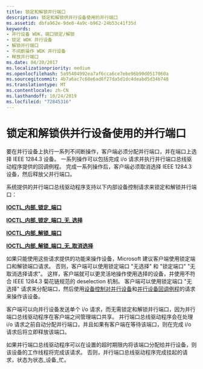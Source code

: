 ```yaml
---
title: 锁定和解锁并行端口
description: 锁定和解锁供并行设备使用的并行端口
ms.assetid: dbfa962e-9de8-4a9c-b962-24b53c41f35d
keywords:
- 并行设备 WDK，端口锁定/解锁
- 锁定 WDK 并行设备
- 解锁并行端口
- 不间断操作 WDK 并行设备
- 释放并行端口
ms.date: 04/20/2017
ms.localizationpriority: medium
ms.openlocfilehash: 5a95404992ea7af6cca6ce7ebe96b90d0517060a
ms.sourcegitcommit: 4b7a6ac7c68e6ad6f27da5d1dc4deabd5d34b748
ms.translationtype: MT
ms.contentlocale: zh-CN
ms.lasthandoff: 10/24/2019
ms.locfileid: "72845316"
---
```

# <a name="locking-and-unlocking-a-parallel-port-for-use-by-a-parallel-device"></a>锁定和解锁供并行设备使用的并行端口





要在并行设备上执行一系列不间断操作，客户端必须分配并行端口，并在端口上选择 IEEE 1284.3 设备。 一系列操作可以包括完成 i/o 请求并执行并行端口总线驱动程序提供的回调例程。 完成一系列操作后，客户端必须取消选择 IEEE 1284.3 设备，然后释放父并行端口。

系统提供的并行端口总线驱动程序支持以下内部设备控制请求来锁定和解锁并行端口：

[**IOCTL\_内部\_锁定\_端口**](https://docs.microsoft.com/windows-hardware/drivers/ddi/parallel/ni-parallel-ioctl_internal_lock_port)

[**IOCTL\_内部\_锁定\_端口\_无\_选择**](https://docs.microsoft.com/windows-hardware/drivers/ddi/parallel/ni-parallel-ioctl_internal_lock_port_no_select)

[**IOCTL\_内部\_解锁\_端口**](https://docs.microsoft.com/windows-hardware/drivers/ddi/parallel/ni-parallel-ioctl_internal_unlock_port)

[**IOCTL\_内部\_解锁\_端口\_无\_取消选择**](https://docs.microsoft.com/windows-hardware/drivers/ddi/parallel/ni-parallel-ioctl_internal_unlock_port_no_deselect)

如果只能使用这些请求提供的功能来操作设备，Microsoft 建议客户端使用锁定端口和解锁端口请求。 否则，客户端可以使用锁定端口 "无选择" 和 "锁定端口" "无取消选择请求"。 这样，客户端就可以更灵活地操作使用选择的设备，并使用不符合 IEEE 1284.3 菊花链规范的 deselection 机制。 客户端可以使用锁定端口 "无选择" 请求来分配端口，然后使用[设备控制对并行设备](https://docs.microsoft.com/windows-hardware/drivers/ddi/index)和[并行设备回调例程](https://docs.microsoft.com/windows-hardware/drivers/ddi/index)的请求来操作该设备。

客户端可以向并行设备发送单个 i/o 请求，而无需锁定和解锁并行端口，因为并行端口总线驱动程序在客户端之间管理端口共享。 并行端口总线驱动程序会在处理 i/o 请求之前自动分配并行端口，并且如果有客户端在等待该端口，则在完成 i/o 请求后将立即释放该端口。

如果并行端口总线驱动程序可以在设置的超时期限内将该端口分配给并行设备，则该设备的工作线程将完成该请求。 否则，并行端口总线驱动程序完成挂起的请求，状态为状态\_设备\_忙。

 

 




